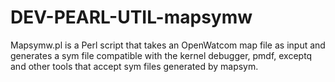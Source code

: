 DEV-PEARL-UTIL-mapsymw
======================

Mapsymw.pl is a Perl script that takes an OpenWatcom map file as input and generates a sym file compatible with the kernel debugger, pmdf, exceptq and other tools that accept sym files generated by mapsym.
